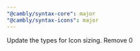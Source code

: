 ```yaml
---
"@cambly/syntax-core": major
"@cambly/syntax-icons": major
---
```


Update the types for Icon sizing. Remove 0
